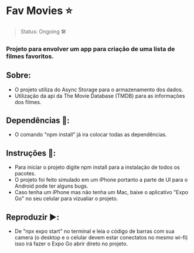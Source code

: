 <h1>Fav Movies ⭐</h1>

> Status: Ongoing 🛠️


### Projeto para envolver um app para criação de uma lista de filmes favoritos.

## Sobre:
+ O projeto utiliza do Async Storage para o armazenamento dos dados.
+ Utilização da api da The Movie Database (TMDB) para as informações dos filmes.

## Dependências 📌: 

+ O comando "npm install" já ira colocar todas as dependências. 

## Instruções 📝:

+ Para iniciar o projeto digite npm install para a instalação de todos os pacotes.
+ O projeto foi feito simulado em um iPhone portanto a parte de UI para o Android pode ter alguns bugs.
+ Caso tenha um iPhone mas não tenha um Mac, baixe o aplicativo "Expo Go" no seu celular para vizualiar o projeto.

## Reproduzir ▶️:

+ De "npx expo start" no terminal e leia o código de barras com sua camera (o desktop e o celular devem estar conectatos no mesmo wi-fi)
  isso irá fazer o Expo Go abrir direto no projeto.
